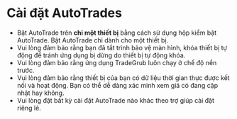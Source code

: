 # **Cài đặt AutoTrades**

- Bật AutoTrade trên **chỉ một thiết bị** bằng cách sử dụng hộp kiểm bật AutoTrade. Bật AutoTrade chỉ dành cho một thiết bị.
- Vui lòng đảm bảo rằng bạn đã tắt trình bảo vệ màn hình, khóa thiết bị tự động để tránh ứng dụng bị dừng do thiết bị tự động khóa.
- Vui lòng đảm bảo rằng ứng dụng TradeGrub luôn chạy ở chế độ nền trước.
- Vui lòng đảm bảo rằng thiết bị của bạn có dữ liệu thời gian thực được kết nối và hoạt động. Bạn có thể dễ dàng xác minh xem giá có đang cập nhật hay không.
- Vui lòng đặt bất kỳ cài đặt AutoTrade nào khác theo trợ giúp cài đặt riêng lẻ.

